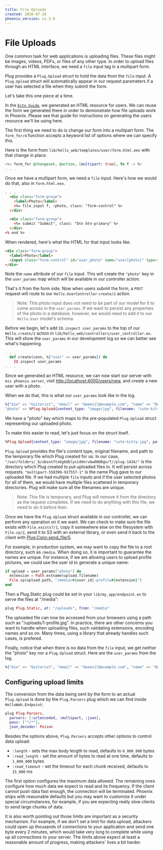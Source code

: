 ```yaml
---
title: File Uploads 
created: 2016-07-28
phoenix_version: v1.3.0
---
```


# File Uploads

One common task for web applications is uploading files. These files might be images, videos, PDFs, or files of any other type. In order to upload files through an HTML interface, we need a `file` input tag in a multipart form.

Plug provides a `Plug.Upload` struct to hold the data from the `file` input. A `Plug.Upload` struct will automatically appear in our request parameters if a user has selected a file when they submit the form.

Let's take this one piece at a time.

In the [`Ecto Guide`](https://hexdocs.pm/phoenix/ecto.html), we generated an HTML resource for users. We can reuse the form we generated there in order to demonstrate how file uploads work in Phoenix. Please see that guide for instructions on generating the users resource we'll be using here.

The first thing we need to do is change our form into a multipart form. The `form_for/4` function accepts a keyword list of options where we can specify this.

Here is the form from `lib/hello_web/templates/user/form.html.eex` with that change in place.

```elixir
<%= form_for @changeset, @action, [multipart: true], fn f -> %>
. . .
```

Once we have a multipart form, we need a `file` input. Here's how we would do that, also in `form.html.eex`.

```html
. . .
  <div class="form-group">
    <label>Photo</label>
    <%= file_input f, :photo, class: "form-control" %>
  </div>

  <div class="form-group">
    <%= submit "Submit", class: "btn btn-primary" %>
  </div>
<% end %>
```

When rendered, here's what the HTML for that input looks like.

```html
<div class="form-group">
  <label>Photo</label>
  <input class="form-control" id="user_photo" name="user[photo]" type="file">
</div>
```

Note the `name` attribute of our `file` input. This will create the `"photo"` key in the `user_params` map which will be available in our controller action.

That's it from the form side. Now when users submit the form, a `POST` request will route to our `Hello.UserController` `create/2` action.

> Note: This photo input does not need to be part of our model for it to come across in the `user_params`. If we want to persist any properties of the photo in a database, however, we would need to add it to our `Hello.User` model's schema.

Before we begin, let's add `IO.inspect user_params` to the top of our `Hello.create/2` action in `lib/hello_web/controllers/user_controller.ex`. This will show the `user_params` in our development log so we can better see what's happening.

```elixir
. . .
  def create(conn, %{"user" => user_params}) do
    IO.inspect user_params
. . .
```

Since we generated an HTML resource, we can now start our server with `mix phoenix.server`, visit [http://localhost:4000/users/new](http://localhost:4000/users/new), and create a new user with a photo.

When we do that, this is what our `user_params` look like in the log.

```elixir
%{"bio" => "Guitarist", "email" => "dweezil@example.com", "name" => "Dweezil Zappa", "number_of_pets" => "3",
"photo" => %Plug.Upload{content_type: "image/jpg", filename: "cute-kitty.jpg", path: "/var/folders/_6/xbsnn7tx6g9dblyx149nrvbw0000gn/T//plug-1434/multipart-558399-917557-1"}}
```

We have a "photo" key which maps to the pre-populated `Plug.Upload` struct representing our uploaded photo.

To make this easier to read, let's just focus on the struct itself.

```elixir
%Plug.Upload{content_type: "image/jpg", filename: "cute-kitty.jpg", path: "/var/folders/_6/xbsnn7tx6g9dblyx149nrvbw0000gn/T//plug-1434/multipart-558399-917557-1"}
```

`Plug.Upload` provides the file's content type, original filename, and path to the temporary file which Plug created for us. In our case, `"/var/folders/_6/xbsnn7tx6g9dblyx149nrvbw0000gn/T//plug-1434/"` is the directory which Plug created to put uploaded files in. It will persist across requests. `"multipart-558399-917557-1"` is the name Plug gave to our uploaded file. If we had multiple `file` inputs and if the user selected photos for all of them, we would have multiple files scattered in temporary directories. Plug will make sure all the filenames are unique.

> Note: This file is temporary, and Plug will remove it from the directory as the request completes. If we need to do anything with this file, we need to do it before then.

Once we have the `Plug.Upload` struct available in our controller, we can perform any operation on it we want. We can check to make sure the file exists with `File.exists?/1`, copy it somewhere else on the filesystem with `File.cp/2`, send it to S3 with an external library, or even send it back to the client with [Plug.Conn.send_file/5](http://hexdocs.pm/plug/Plug.Conn.html#send_file/5).

For example, in production system, we may want to copy the file to a root directory, such as `/media`. When doing so, it is important to guarantee the names are unique. For instance, if we are allowing users to upload profile pictures, we could use the user id to generate a unique name:

```elixir
if upload = user_params["photo"] do
  extension = Path.extname(upload.filename)
  File.cp(upload.path, "/media/#{user.id}-profile#{extension}")
end
```

Then a Plug.Static plug could be set in your `lib/my_app/endpoint.ex` to serve the files at "/media":

```elixir
plug Plug.Static, at: "/uploads", from: "/media"
```

The uploaded file can now be accessed from your browsers using a path such as "/uploads/1-profile.jpg". In practice, there are other concerns you want to handle when uploading files, such validating extensions, encoding names and so on. Many times, using a library that already handles such cases, is prefered.

Finally, notice that when there is no data from the `file` input, we get neither the "photo" key nor a `Plug.Upload` struct. Here are the `user_params` from the log.

```elixir
%{"bio" => "Guitarist", "email" => "dweezil@example.com", "name" => "Dweezil Zappa", "number_of_pets" => "3"}
```

## Configuring upload limits

The conversion from the data being sent by the form to an actual `Plug.Upload` is done by the `Plug.Parsers` plug which we can find inside `HelloWeb.Endpoint`:

```elixir
plug Plug.Parsers,
  parsers: [:urlencoded, :multipart, :json],
  pass: ["*/*"],
  json_decoder: Poison
```

Besides the options above, `Plug.Parsers` accepts other options to control data upload:

  * `:length` - sets the max body length to read, defaults to `8_000_000` bytes
  * `:read_length` - set the amount of bytes to read at one time, defaults to `1_000_000` bytes
  * `:read_timeout` - set the timeout for each chunk received, defaults to `15_000` ms

The first option configures the maximum data allowed. The remaining ones configure how much data we expect to read and its frequency. If the client cannot push data fast enough, the connection will be terminated. Phoenix ships with reasonable defaults but you may want to customize it under special circumstances, for example, if you are expecting really slow clients to send large chunks of data.

It is also worth pointing out those limits are important as a security mechanism. For example, if we don't set a limit for data upload, attackers could open up thousands of connections to your application and send one byte every 2 minutes, which would take very long to complete while using up all connections to your server. The limits above expect at least a reasonable amount of progress, making attackers' lives a bit harder.
